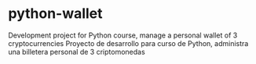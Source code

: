 # python-wallet
Development project for Python course, manage a personal wallet of 3 cryptocurrencies
Proyecto de desarrollo para curso de Python, administra una billetera personal de 3 criptomonedas
